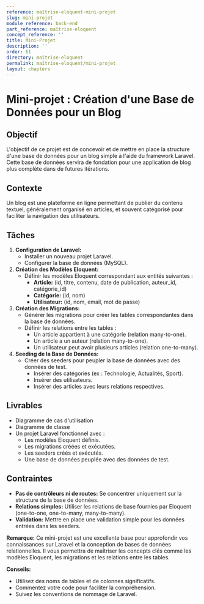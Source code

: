 ```yaml
---
reference: maîtrise-eloquent-mini-projet
slug: mini-projet
module_reference: back-end
part_reference: maîtrise-eloquent
concept_reference: ''
title: Mini-Projet
description: ''
order: 61
directory: maîtrise-eloquent
permalink: maîtrise-eloquent/mini-projet
layout: chapters
---
```


# Mini-projet : Création d'une Base de Données pour un Blog

## Objectif

L'objectif de ce projet est de concevoir et de mettre en place la structure d'une base de données pour un blog simple à l'aide du framework Laravel. Cette base de données servira de fondation pour une application de blog plus complète dans de futures itérations.

## Contexte

Un blog est une plateforme en ligne permettant de publier du contenu textuel, généralement organisé en articles, et souvent catégorisé pour faciliter la navigation des utilisateurs.

## Tâches

1. **Configuration de Laravel:**
   * Installer un nouveau projet Laravel.
   * Configurer la base de données (MySQL).
2. **Création des Modèles Eloquent:**
   * Définir les modèles Eloquent correspondant aux entités suivantes :
     * **Article:** (id, titre, contenu, date de publication, auteur_id, catégorie_id)
     * **Catégorie:** (id, nom)
     * **Utilisateur:** (id, nom, email, mot de passe)
3. **Création des Migrations:**
   * Générer les migrations pour créer les tables correspondantes dans la base de données.
   * Définir les relations entre les tables :
     * Un article appartient à une catégorie (relation many-to-one).
     * Un article a un auteur (relation many-to-one).
     * Un utilisateur peut avoir plusieurs articles (relation one-to-many).
4. **Seeding de la Base de Données:**
   * Créer des seeders pour peupler la base de données avec des données de test.
     * Insérer des catégories (ex : Technologie, Actualités, Sport).
     * Insérer des utilisateurs.
     * Insérer des articles avec leurs relations respectives.

## Livrables

* Diagramme de cas d'utilisation
* Diagramme de classe
* Un projet Laravel fonctionnel avec :
  * Les modèles Eloquent définis.
  * Les migrations créées et exécutées.
  * Les seeders créés et exécutés.
  * Une base de données peuplée avec des données de test.

## Contraintes

* **Pas de contrôleurs ni de routes:** Se concentrer uniquement sur la structure de la base de données.
* **Relations simples:** Utiliser les relations de base fournies par Eloquent (one-to-one, one-to-many, many-to-many).
* **Validation:** Mettre en place une validation simple pour les données entrées dans les seeders.


**Remarque:** Ce mini-projet est une excellente base pour approfondir vos connaissances sur Laravel et la conception de bases de données relationnelles. Il vous permettra de maîtriser les concepts clés comme les modèles Eloquent, les migrations et les relations entre les tables.

**Conseils:**
* Utilisez des noms de tables et de colonnes significatifs.
* Commentez votre code pour faciliter la compréhension.
* Suivez les conventions de nommage de Laravel.